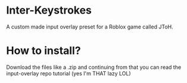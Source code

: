 # Inter-Keystrokes
A custom made input overlay preset for a Roblox game called JToH.

# How to install?
Download the files like a .zip and continuing from that you can read the input-overlay repo tutorial (yes I'm THAT lazy LOL)

